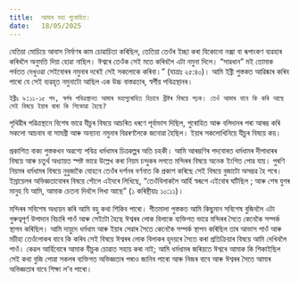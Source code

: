 ```yaml
---
title:  আমাৰ মহা পুৰোহিত।
date:   18/05/2025
---
```


যেতিয়া মোচিয়ে আবাস নিৰ্মাণৰ কাম চোৱাচিতা কৰিছিল, তেতিয়া তেওঁৰ ইচ্ছা কৰা যিকোনো নক্সা বা ৰূপাংকণ ব্যৱহাৰ কৰিবলৈ অনুমতি দিয়া হোৱা নাছিল। ঈশ্বৰে তেওঁক সেই মতে কৰিবলৈ এটা নমুনা দিলে। “সাৱধান” মই তোমাক পৰ্বতত দেখুওৱা সেইবোৰৰ নমুনাৰ দৰেই সেই সকলোকে কৰিবা।” (যাত্রাঃ ২৫:৪০)। আমি ইব্ৰী পুস্তকত আৱিষ্কাৰ কৰিব পাৰো যে সেই ব্যৱহৃত নমুনাটো আছিল এক উচ্চ বাস্তৱতাৰ, স্বৰ্গীয় পবিত্রস্থানৰ।

`ইব্রীঃ ৯:১১-১৫ পদ, স্বৰ্গৰ পবিত্রস্থানত আমাৰ মহাপুৰোহিত হিচাবে খ্ৰীষ্টৰ বিষয়ে পঢ়ক। তেওঁ আমাৰ বাবে কি কৰি আছে সেই বিষয়ে ইয়াৰ দ্বাৰা কি শিকোৱা হৈছে?`

পৃথিৱীৰ পৱিত্ৰস্থানে বিশেষ ভাৱে যীচুৰ বিষয়ে আচৰিত ধৰণে পূর্বাভাস দিছিল, পুৰোহিত আৰু বলিদানৰ পৰা আৰম্ভ কৰি সকলো আচবাব বা সামগ্রী আৰু অন্যান্য নমুনাৰ বিৱৰণলৈকে জনোৱা হৈছিল। ইয়াৰ সকলোখিনিয়ে যীচুৰ বিষয়ে কয়।

প্রকাশিত বাক্য পুস্তকখন অৱশ্যে পবিত্ৰ ধৰ্মধামৰ চিত্ৰকল্পৰ অতি চহকী। আমি আৰম্ভণিৰ পদবোৰত ধৰ্মধামৰ দীপাধাৰৰ বিষয়ে আৰু চতুৰ্থ অধ্যায়ত স্পষ্ট ভাৱে উল্লেখ কৰা নিয়ম চন্দুকৰ লগতে মন্দিৰৰ বিষয়ে অনেক ইংগিত পোৱ যায়। পুৰণি নিয়মৰ ধৰ্মধামৰ বিষয়ে নুবুজাকৈ যোহনে তেওঁৰ দৰ্শনৰ বৰ্ণনাত কি প্ৰকাশ কৰিছে সেই বিষয়ে বুজাটো অসম্ভৱ হৈ পৰে। ইস্রায়েলৰ অভিজ্ঞতাবোৰৰ বিষয়ে পৌলে এইদৰে লিখিছে, “তেওঁবিলাকলৈ আৰ্হি স্বৰূপে এইবোৰ ঘটিছিল ; আৰু শেষ যুগৰ মানুহ যি আমি, আমাক চেতনা দিবলৈ লিখা আছে” (১ কৰিন্থীয়াঃ ১০:১১)।

মন্দিৰৰ সবিশেষ অধ্যয়ন কৰি আমি বহু কথা শিকিব পাৰো। গীতমালা পুস্তকত আমি কিছুমান সবিশেষ বুজিবলৈ এটা গুৰুত্বপূৰ্ণ উপাদান বিচাৰি পাওঁ আৰু সেইটো হৈছে ঈশ্বৰৰ লোক বিলাকে ব্যক্তিগত ভাৱে মন্দিৰৰ সৈতে কেনেকৈ সম্পৰ্ক স্থাপন কৰিছিল। আমি দায়ুদে ধর্মধাম আৰু ইয়াৰ সেৱাৰ সৈতে কেনেকৈ সম্পৰ্ক স্থাপন কৰিছিল তাৰ আভাস পাওঁ আৰু মচীহা তেওঁলোকৰ বাবে কি কৰিব সেই বিষয়ে ঈশ্বৰৰ লোক বিলাকৰ হৃদয়ৰে সৈতে কৰা প্ৰতিক্ৰিয়াৰ বিষয়ে আমি দেখিবলৈ পাওঁ। কেৱল আৰ্হিবোৰে আমাক যীচুক চোৱাত সহায় কৰা নাই; আমি ধৰ্মধামৰ জৰিয়তে ঈশ্বৰে আমাক কি শিকাইছিল সেই কথা বুজি পোৱা সকলৰ ব্যক্তিগত অভিজ্ঞতাৰ পৰাও জানিব পাৰো আৰু নিজৰ বাবে আৰু ঈশ্বৰৰ সৈতে আমাৰ অভিজ্ঞতাৰ বাবে শিক্ষা ল’ব পাৰো।